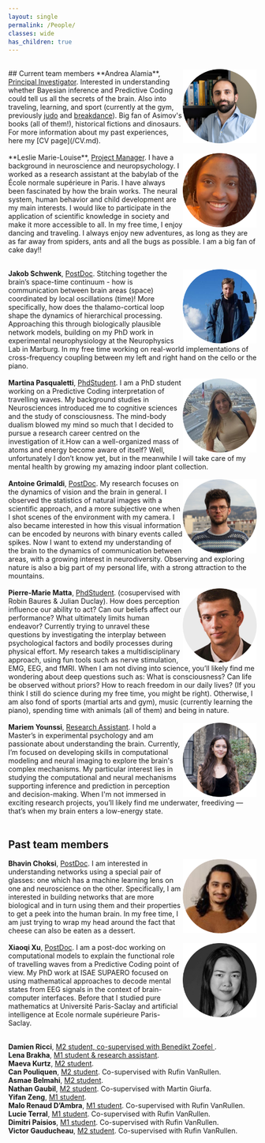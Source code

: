 ```yaml
---
layout: single
permalink: /People/
classes: wide
has_children: true 
---
```

<br> 
## Current team members
<img style="float: right;" src="/assets/images/AlamiaRound.png" alt="People"  width="150" height="150">  **Andrea Alamia**, <ins>Principal Investigator</ins>. Interested in understanding whether Bayesian inference and Predictive Coding could tell us all the secrets of the brain. Also into traveling, learning, and sport (currently at the gym, previously <a href="https://www.youtube.com/watch?v=HGItIydr3uQ&ab_channel=AnerThor">judo</a>  and  <a href="https://www.youtube.com/watch?v=K4uasDPfJrk&ab_channel=AndreaAlamiabreakdance">breakdance</a>). Big fan of Asimov's books (all of them!), historical fictions and dinosaurs. For more information about my past experiences, here my [CV page](/CV.md). <br> 
<br> 
<img style="float: right;" src="/assets/images/LeslieRound.png" alt="People"  width="150" height="150">  **Leslie Marie-Louise**, <ins>Project Manager</ins>.
I have a background in neuroscience and neuropsychology. I worked as a research assistant at the babylab of the École normale supérieure in Paris. I have always been fascinated by how the brain works. The neural system, human behavior and child development are my main interests. I would like to participate in the application of scientific knowledge in society and make it more accessible to all. In my free time, I enjoy dancing and traveling. I always enjoy new adventures, as long as they are as far away from spiders, ants and all the bugs as possible. I am a big fan of cake day!!  <br> 
<br> 

<img style="float: right;" src="/assets/images/jakobRound2.png" alt="People"  width="150" height="150">  **Jakob Schwenk**, <ins>PostDoc</ins>. Stitching together the brain’s space-time continuum - how is communication between brain areas (space) coordinated by local oscillations (time)! More specifically, how does the thalamo-cortical loop shape the dynamics of hierarchical processing. Approaching this through biologically plausible network models, building on my PhD work in experimental neurophysiology at the Neurophysics Lab in Marburg. In my free time working on real-world implementations of cross-frequency coupling between my left and right hand on the cello or the piano. <br> 
<br> 
<img style="float: right;" src="/assets/images/martinaCerchio.png" alt="People"  width="150" height="150">  **Martina Pasqualetti**, <ins>PhdStudent</ins>. I am a PhD student working on a Predictive Coding interpretation of travelling waves. My background studies in Neurosciences introduced me to cognitive sciences and the study of consciousness. The mind-body dualism blowed my mind so much that I decided to pursue a research career centred on the investigation of it.How can a well-organized mass of atoms and energy become aware of itself? Well, unfortunately I don’t know yet, but in the meanwhile I will take care of my mental health by growing my amazing indoor plant collection. <br> 
<br> 
<img style="float: right;" src="/assets/images/antoineRound.png" alt="People"  width="150" height="150">  **Antoine Grimaldi**, <ins>PostDoc</ins>. My research focuses on the dynamics of vision and the brain in general. I observed the statistics of natural images with a scientific approach, and a more subjective one when I shot scenes of the environment with my camera. I also became interested in how this visual information can be encoded by neurons with binary events called spikes. Now I want to extend my understanding of the brain to the dynamics of communication between areas, with a growing interest in neurodiversity. Observing and exploring nature is also a big part of my personal life, with a strong attraction to the mountains. <br> 
<br> 
<img style="float: right;" src="/assets/images/PMcircle.png" alt="People"  width="150" height="150">  **Pierre-Marie Matta**, <ins>PhdStudent</ins>. (cosupervised with Robin Baures & Julian Duclay). How does perception influence our ability to act? Can our beliefs affect our performance? What ultimately limits human endeavor? Currently trying to unravel these questions by investigating the interplay between psychological factors and bodily processes during physical effort. My research takes a multidisciplinary approach, using fun tools such as nerve stimulation, EMG, EEG, and fMRI. When I am not diving into science, you’ll likely find me wondering about deep questions such as: What is consciousness? Can life be observed without priors? How to reach freedom in our daily lives? (If you think I still do science during my free time, you might be right). Otherwise, I am also fond of sports (martial arts and gym), music (currently learning the piano), spending time with animals (all of them) and being in nature. <br> 
<br> 
<img style="float: right;" src="/assets/images/MariemCircle.png" alt="People"  width="150" height="150">  **Mariem Younssi**, <ins>Research Assistant</ins>. I hold a Master’s in experimental psychology and am passionate about understanding the brain. Currently, I’m focused on developing skills in computational modeling and neural imaging to explore the brain's complex mechanisms. My particular interest lies in studying the computational and neural mechanisms supporting inference and prediction in perception and decision-making. When I'm not immersed in exciting research projects, you’ll likely find me underwater, freediving — that’s when my brain enters a low-energy state. <br> 
<br> 

## Past team members 

<img style="float: right;" src="/assets/images/BhavinRound.png" alt="People"  width="150" height="150">  **Bhavin Choksi**, <ins>PostDoc</ins>. I am interested in understanding networks using a special pair of glasses: one which has a machine learning lens on one and neuroscience on the other. Specifically, I am interested in building networks that are more biological and in turn using them and their properties to get a peek into the human brain.  In my free time, I am just trying to wrap my head around the fact that cheese can also be eaten as a dessert. <br> 
<br> 
<img style="float: right;" src="/assets/images/XiaoqiRound.png" alt="People"  width="150" height="150">  **Xiaoqi Xu**, <ins>PostDoc</ins>. I am a post-doc working on computational models to explain the functional role of travelling waves from a Predictive Coding point of view. My PhD work at ISAE SUPAERO focused on using mathematical approaches to decode mental states from EEG signals in the context of brain-computer interfaces. Before that I studied pure mathematics at Université Paris-Saclay and artificial intelligence at Ecole normale supérieure Paris-Saclay. <br> 
<br> 

**Damien Ricci**, <ins>M2 student, co-supervised with Benedikt Zoefel </ins>. <br> 
**Lena Brakha**, <ins>M1 student & research assistant</ins>. <br> 
**Maeva Kurtz**, <ins>M2 student</ins>. <br> 
**Can Pouliquen**, <ins>M2 student</ins>. Co-supervised with Rufin VanRullen.<br> 
**Asmae Belmahi**, <ins>M2 student</ins>. <br> 
**Nathan Gaubil**, <ins>M2 student</ins>. Co-supervised with Martin Giurfa.<br> 
**Yifan Zeng**, <ins>M1 student</ins>. <br> 
**Malo Renaud D’Ambra**, <ins>M1 student</ins>. Co-supervised with Rufin VanRullen.<br> 
**Lucie Terral**, <ins>M1 student</ins>. Co-supervised with Rufin VanRullen.<br> 
**Dimitri Paisios**, <ins>M1 student</ins>. Co-supervised with Rufin VanRullen.<br> 
**Victor Gauducheau**, <ins>M2 student</ins>. Co-supervised with Rufin VanRullen.<br> 

